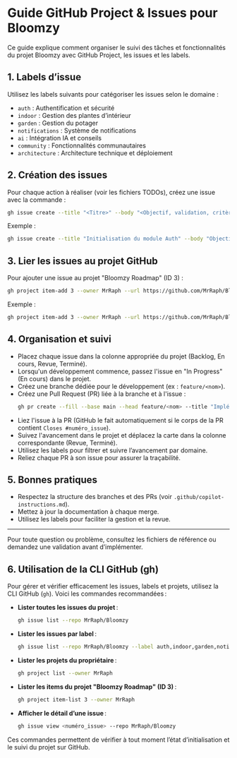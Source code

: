 # Guide GitHub Project & Issues pour Bloomzy

Ce guide explique comment organiser le suivi des tâches et fonctionnalités du projet Bloomzy avec GitHub Project, les issues et les labels.

## 1. Labels d’issue

Utilisez les labels suivants pour catégoriser les issues selon le domaine :
- `auth` : Authentification et sécurité
- `indoor` : Gestion des plantes d’intérieur
- `garden` : Gestion du potager
- `notifications` : Système de notifications
- `ai` : Intégration IA et conseils
- `community` : Fonctionnalités communautaires
- `architecture` : Architecture technique et déploiement

## 2. Création des issues

Pour chaque action à réaliser (voir les fichiers TODOs), créez une issue avec la commande :

```sh
gh issue create --title "<Titre>" --body "<Objectif, validation, critères>" --label "<domaine>"
```
Exemple :
```sh
gh issue create --title "Initialisation du module Auth" --body "Objectif : Structure de base, endpoints REST, modèles DB.\nValidation : Tests unitaires sur la création d’utilisateur.\nCritères : TDD, documentation, PR sur branche dédiée." --label "auth"
```

## 3. Lier les issues au projet GitHub

Pour ajouter une issue au projet "Bloomzy Roadmap" (ID 3) :

```sh
gh project item-add 3 --owner MrRaph --url https://github.com/MrRaph/Bloomzy/issues/<numéro>
```
Exemple :
```sh
gh project item-add 3 --owner MrRaph --url https://github.com/MrRaph/Bloomzy/issues/1
```

## 4. Organisation et suivi

- Placez chaque issue dans la colonne appropriée du projet (Backlog, En cours, Revue, Terminé).
- Lorsqu'un développement commence, passez l'issue en "In Progress" (En cours) dans le projet.
- Créez une branche dédiée pour le développement (ex : `feature/<nom>`).
- Créez une Pull Request (PR) liée à la branche et à l'issue :
  ```sh
  gh pr create --fill --base main --head feature/<nom> --title "Implémentation : ..." --body "Closes #numéro_issue"
  ```
- Liez l'issue à la PR (GitHub le fait automatiquement si le corps de la PR contient `Closes #numéro_issue`).
- Suivez l'avancement dans le projet et déplacez la carte dans la colonne correspondante (Revue, Terminé).
- Utilisez les labels pour filtrer et suivre l’avancement par domaine.
- Reliez chaque PR à son issue pour assurer la traçabilité.

## 5. Bonnes pratiques

- Respectez la structure des branches et des PRs (voir `.github/copilot-instructions.md`).
- Mettez à jour la documentation à chaque merge.
- Utilisez les labels pour faciliter la gestion et la revue.

---

Pour toute question ou problème, consultez les fichiers de référence ou demandez une validation avant d’implémenter.


## 6. Utilisation de la CLI GitHub (gh)

Pour gérer et vérifier efficacement les issues, labels et projets, utilisez la CLI GitHub (`gh`). Voici les commandes recommandées :

- **Lister toutes les issues du projet** :
  ```zsh
  gh issue list --repo MrRaph/Bloomzy
  ```
- **Lister les issues par label** :
  ```zsh
  gh issue list --repo MrRaph/Bloomzy --label auth,indoor,garden,notifications,ai,community,architecture
  ```
- **Lister les projets du propriétaire** :
  ```zsh
  gh project list --owner MrRaph
  ```
- **Lister les items du projet "Bloomzy Roadmap" (ID 3)** :
  ```zsh
  gh project item-list 3 --owner MrRaph
  ```
- **Afficher le détail d’une issue** :
  ```zsh
  gh issue view <numéro_issue> --repo MrRaph/Bloomzy
  ```

Ces commandes permettent de vérifier à tout moment l’état d’initialisation et le suivi du projet sur GitHub.
